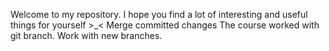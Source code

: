 Welcome to my repository.
I hope you find a lot of interesting and useful things for yourself >_<
Merge committed changes
The course worked with git branch.
Work with new branches.